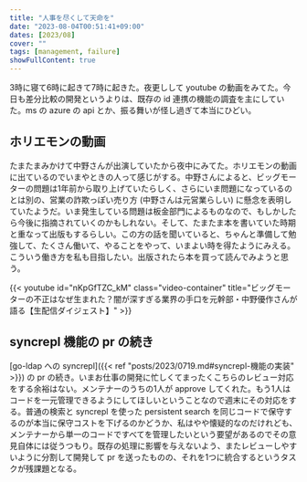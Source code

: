 ```yaml
---
title: "人事を尽くして天命を"
date: "2023-08-04T00:51:41+09:00"
dates: [2023/08]
cover: ""
tags: [management, failure]
showFullContent: true
---
```


3時に寝て6時に起きて7時に起きた。夜更しして youtube の動画をみてた。今日も差分比較の開発というよりは、既存の id 連携の機能の調査を主にしていた。ms の azure の api とか、振る舞いが怪し過ぎて本当にひどい。

## ホリエモンの動画

たまたまみかけて中野さんが出演していたから夜中にみてた。ホリエモンの動画に出ているのでいまやときの人って感じがする。中野さんによると、ビッグモーターの問題は1年前から取り上げていたらしく、さらにいま問題になっているのとは別の、営業の詐欺っぽい売り方 (中野さんは元営業らしい) に懸念を表明していたようだ。いま発生している問題は板金部門によるものなので、もしかしたら今後に指摘されていくのかもしれない。そして、たまたま本を書いていた時期と重なって出版もするらしい。この方の話を聞いていると、ちゃんと準備して勉強して、たくさん働いて、やることをやって、いまよい時を得たようにみえる。こういう働き方を私も目指したい。出版されたら本を買って読んでみようと思う。

{{< youtube id="nKpGfTZC_kM" class="video-container" title="ビッグモーターの不正はなぜ生まれた？闇が深すぎる業界の手口を元幹部・中野優作さんが語る【生配信ダイジェスト】" >}}

## syncrepl 機能の pr の続き

[go-ldap への syncrepl]({{< ref "posts/2023/0719.md#syncrepl-機能の実装" >}}) の pr の続き。いまお仕事の開発に忙しくてまったくこちらのレビュー対応をする余裕はない。メンテナーのうちの1人が approve してくれた。もう1人はコードを一元管理できるようにしてほしいということなので週末にその対応をする。普通の検索と syncrepl を使った persistent search を同じコードで保守するのが本当に保守コストを下げるのかどうか、私はやや懐疑的なのだけれども、メンテナーから単一のコードですべてを管理したいという要望があるのでその意見自体には従うつもり。既存の処理に影響を与えないよう、またレビューしやすいように分割して開発して pr を送ったものの、それを1つに統合するというタスクが残課題となる。

